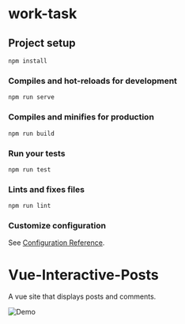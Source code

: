 # work-task

## Project setup
```
npm install
```

### Compiles and hot-reloads for development
```
npm run serve
```

### Compiles and minifies for production
```
npm run build
```

### Run your tests
```
npm run test
```

### Lints and fixes files
```
npm run lint
```

### Customize configuration
See [Configuration Reference](https://cli.vuejs.org/config/).

# Vue-Interactive-Posts
A vue site that displays posts and comments.


![Demo](https://media.giphy.com/media/eMVH0GxGlDwVEIBgf1/giphy.gif)
